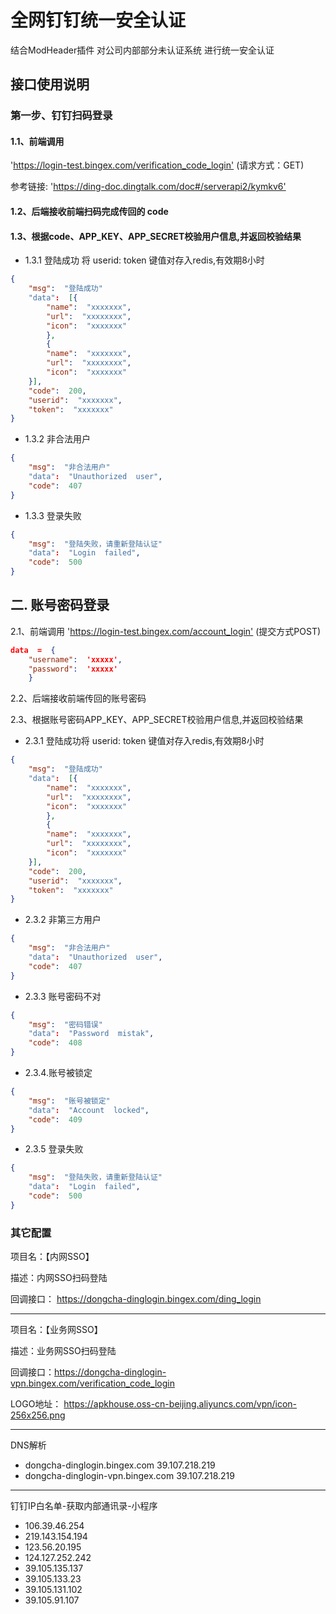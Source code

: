 <!--
 * @Author: Daboluo
 * @Date: 2019-12-12 20:20:44
 * @LastEditTime : 2020-01-06 17:55:09
 * @LastEditors  : Do not edit
 -->

# 全网钉钉统一安全认证

结合ModHeader插件  对公司内部部分未认证系统 进行统一安全认证

## 接口使用说明

### 第一步、钉钉扫码登录

#### 1.1、前端调用

'<https://login-test.bingex.com/verification_code_login'>      (请求方式：GET)

参考链接:  '<https://ding-doc.dingtalk.com/doc#/serverapi2/kymkv6'>

#### 1.2、后端接收前端扫码完成传回的 code

#### 1.3、根据code、APP_KEY、APP_SECRET校验用户信息,并返回校验结果

* 1.3.1 登陆成功
将  userid:  token  键值对存入redis,有效期8小时

```JSON
{
    "msg":  "登陆成功"
    "data":  [{
        "name":  "xxxxxxx",
        "url":  "xxxxxxxx",
        "icon":  "xxxxxxx"
        },
        {
        "name":  "xxxxxxx",
        "url":  "xxxxxxxx",
        "icon":  "xxxxxxx"
    }],
    "code":  200,
    "userid":  "xxxxxxx",
    "token":  "xxxxxxx"
}
```

* 1.3.2 非合法用户

```JSON
{
    "msg":  "非合法用户"
    "data":  "Unauthorized  user",
    "code":  407
}
```

* 1.3.3 登录失败

```JSON
{
    "msg":  "登陆失败，请重新登陆认证"
    "data":  "Login  failed",
    "code":  500
}
```

## 二.  账号密码登录

2.1、前端调用
 '<https://login-test.bingex.com/account_login'>      (提交方式POST)

```JSON
data  =  {
    "username":  'xxxxx',
    "password":  'xxxxx'
    }
```

2.2、后端接收前端传回的账号密码

2.3、根据账号密码APP_KEY、APP_SECRET校验用户信息,并返回校验结果

* 2.3.1 登陆成功将 userid: token 键值对存入redis,有效期8小时

```JSON
{
    "msg":  "登陆成功"
    "data":  [{
        "name":  "xxxxxxx",
        "url":  "xxxxxxxx",
        "icon":  "xxxxxxx"
        },
        {
        "name":  "xxxxxxx",
        "url":  "xxxxxxxx",
        "icon":  "xxxxxxx"
    }],
    "code":  200,
    "userid":  "xxxxxxx",
    "token":  "xxxxxxx"
}
```

* 2.3.2 非第三方用户

```JSON
{
    "msg":  "非合法用户"
    "data":  "Unauthorized  user",
    "code":  407
}
```

* 2.3.3 账号密码不对

```JSON
{
    "msg":  "密码错误"
    "data":  "Password  mistak",
    "code":  408
}
```

* 2.3.4.账号被锁定

```JSON
{
    "msg":  "账号被锁定"
    "data":  "Account  locked",
    "code":  409
}
```

* 2.3.5 登录失败

```JSON
{
    "msg":  "登陆失败，请重新登陆认证"
    "data":  "Login  failed",
    "code":  500
}
```

### 其它配置

项目名：【内网SSO】

描述：内网SSO扫码登陆

回调接口： <https://dongcha-dinglogin.bingex.com/ding_login>

---
项目名：【业务网SSO】

描述：业务网SSO扫码登陆

回调接口：<https://dongcha-dinglogin-vpn.bingex.com/verification_code_login>

LOGO地址：
 <https://apkhouse.oss-cn-beijing.aliyuncs.com/vpn/icon-256x256.png>

---
DNS解析

* dongcha-dinglogin.bingex.com     39.107.218.219
* dongcha-dinglogin-vpn.bingex.com 39.107.218.219

---
钉钉IP白名单-获取内部通讯录-小程序

* 106.39.46.254
* 219.143.154.194
* 123.56.20.195
* 124.127.252.242
* 39.105.135.137
* 39.105.133.23
* 39.105.131.102
* 39.105.91.107
